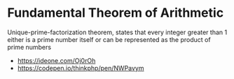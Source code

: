 # Fundamental Theorem of Arithmetic

Unique-prime-factorization theorem, states that every integer greater than 1 either is a prime number itself or can be represented as the product of prime numbers

* https://ideone.com/Oj0rOh
* https://codepen.io/thinkphp/pen/NWPavym
